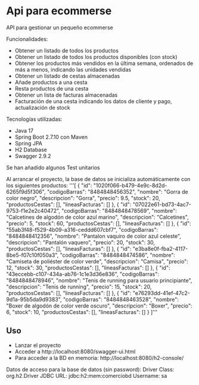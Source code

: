 # Api para ecommerse
API para gestionar un pequeño ecommerse

Funcionalidades:
* Obtener un listado de todos los productos
* Obtener un listado de todos los productos disponibles (con stock)
* Obtener los productos más vendidos en la última semana, ordenados de más a menos, indicando las unidades vendidas
* Obtener un listado de cestas almacenadas
* Añade productos a una cesta
* Resta productos de una cesta
* Obtener un lista de facturas almacenadas
* Facturación de una cesta indicando los datos de cliente y pago, actualización de stock

Tecnologías utilizadas:
* Java 17
* Spring Boot 2.7.10 con Maven
* Spring JPA
* H2 Database
* Swagger 2.9.2

Se han añadido algunos Test unitarios

Al arrancar el proyecto, la base de datos se inicializa automáticamente con los siguientes productos:
'''[
  {
    "id": "1020f066-b479-4e9c-8d2d-6265f9d5f306",
    "codigoBarras": "8484848456352",
    "nombre": "Gorra de color negro",
    "descripcion": "Gorra",
    "precio": 9.5,
    "stock": 20,
    "productosCestas": [],
    "lineasFacturas": []
  },
  {
    "id": "07022e61-bd73-4ac7-9753-f1e2e2c40472",
    "codigoBarras": "8484848478569",
    "nombre": "Calcetines de algodón de color azul marino",
    "descripcion": "Calcetines",
    "precio": 5,
    "stock": 60,
    "productosCestas": [],
    "lineasFacturas": []
  },
  {
    "id": "55ab3f48-f529-4b09-a316-ceddd607cbf7",
    "codigoBarras": "8484848412356",
    "nombre": "Pantalon vaquiro de color azul celeste",
    "descripcion": "Pantalón vaquero",
    "precio": 20,
    "stock": 30,
    "productosCestas": [],
    "lineasFacturas": []
  },
  {
    "id": "e3ba8e0f-fba2-4117-8be5-f07c10f050a3",
    "codigoBarras": "8484848474586",
    "nombre": "Camiseta de poliéster de color verde",
    "descripcion": "Camisa",
    "precio": 12,
    "stock": 30,
    "productosCestas": [],
    "lineasFacturas": []
  },
  {
    "id": "43eccebb-c107-434a-ab76-1c1e3d36e836",
    "codigoBarras": "8484848478946",
    "nombre": "Tenis de running para usuario principiante",
    "descripcion": "Tenis de running",
    "precio": 15,
    "stock": 20,
    "productosCestas": [],
    "lineasFacturas": []
  },
  {
    "id": "e76293dd-41ef-47c2-9d1a-95b5da9d9383",
    "codigoBarras": "8484848463528",
    "nombre": "Boxer de algodón de color verde oscuro",
    "descripcion": "Boxer",
    "precio": 6,
    "stock": 10,
    "productosCestas": [],
    "lineasFacturas": []
  }
]'''

## Uso

* Lanzar el proyecto
* Acceder a http://localhost:8080/swagger-ui.html
* Para acceder a la BD en memoria: http://localhost:8080/h2-console/

Datos de acceso para la base de datos (sin password):
Driver Class: org.h2.Driver
JDBC URL: jdbc:h2:mem:comerciobd
Username: sa